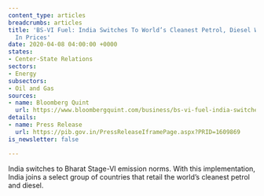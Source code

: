 ```yaml
---
content_type: articles
breadcrumbs: articles
title: 'BS-VI Fuel: India Switches To World’s Cleanest Petrol, Diesel With No Increase
  In Prices'
date: 2020-04-08 04:00:00 +0000
states:
- Center-State Relations
sectors:
- Energy
subsectors:
- Oil and Gas
sources:
- name: Bloomberg Quint
  url: https://www.bloombergquint.com/business/bs-vi-fuel-india-switches-to-worlds-cleanest-petrol-diesel-with-no-increase-in-prices
details:
- name: Press Release
  url: https://pib.gov.in/PressReleaseIframePage.aspx?PRID=1609869
is_newsletter: false

---
```

India switches to Bharat Stage-VI emission norms. With this implementation, India joins a select group of countries that retail the world’s cleanest petrol and diesel.
